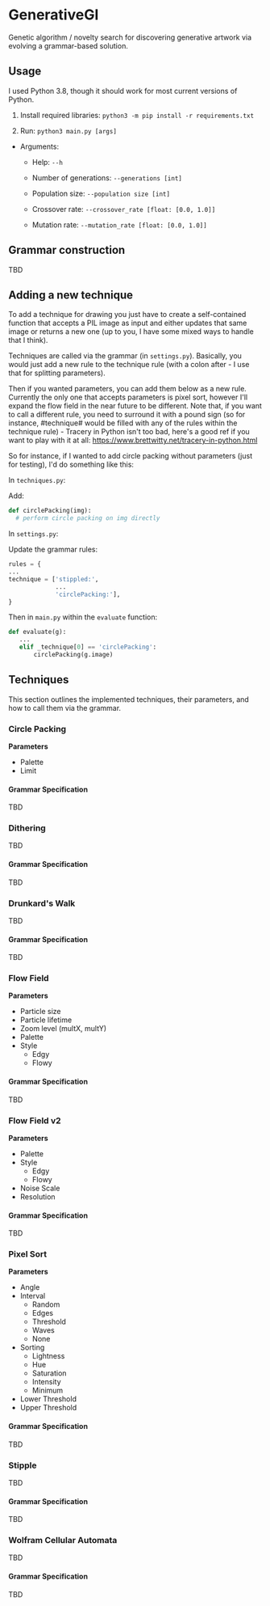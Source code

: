 # GenerativeGI

Genetic algorithm / novelty search for discovering generative artwork via evolving a grammar-based solution.

## Usage

I used Python 3.8, though it should work for most current versions of Python.

1. Install required libraries: `python3 -m pip install -r requirements.txt`

2. Run: `python3 main.py [args]`

  * Arguments:
    
     * Help: `--h`

     * Number of generations: `--generations [int]`

     * Population size: `--population size [int]`

     * Crossover rate: `--crossover_rate [float: [0.0, 1.0]]`

     * Mutation rate: `--mutation_rate [float: [0.0, 1.0]]`

## Grammar construction

TBD

## Adding a new technique

To add a technique for drawing you just have to create a self-contained function that accepts a PIL image as input and either updates that same image or returns a new one (up to you, I have some mixed ways to handle that I think).

Techniques are called via the grammar (in `settings.py`).  Basically, you would just add a new rule to the technique rule (with a colon after - I use that for splitting parameters).

Then if you wanted parameters, you can add them below as a new rule.  Currently the only one that accepts parameters is pixel sort, however I'll expand the flow field in the near future to be different.  Note that, if you want to call a different rule, you need to surround it with a pound sign (so for instance, #technique# would be filled with any of the rules within the technique rule) - Tracery in Python isn't too bad, here's a good ref if you want to play with it at all: https://www.brettwitty.net/tracery-in-python.html

So for instance, if I wanted to add circle packing without parameters (just for testing), I'd do something like this:

In `techniques.py`:

Add:

```python
def circlePacking(img):
  # perform circle packing on img directly
```

In `settings.py`:

Update the grammar rules:
```python
rules = {
...
technique = ['stippled:',
             ...
             'circlePacking:'],
}
```

Then in `main.py` within the `evaluate` function:

```python
def evaluate(g): 
   ...
   elif _technique[0] == 'circlePacking':
       circlePacking(g.image)
```

## Techniques

This section outlines the implemented techniques, their parameters, and how to call them via the grammar.

### Circle Packing

**Parameters**

* Palette
* Limit

#### Grammar Specification

TBD

### Dithering

TBD

#### Grammar Specification

TBD

### Drunkard's Walk

TBD

#### Grammar Specification

TBD

### Flow Field

**Parameters**

* Particle size
* Particle lifetime
* Zoom level (multX, multY)
* Palette
* Style
  * Edgy
  * Flowy

#### Grammar Specification

TBD

### Flow Field v2

**Parameters**

* Palette
* Style
  * Edgy
  * Flowy
* Noise Scale
* Resolution

#### Grammar Specification

TBD

### Pixel Sort

**Parameters**

* Angle
* Interval
  * Random
  * Edges
  * Threshold
  * Waves
  * None
* Sorting
  * Lightness
  * Hue
  * Saturation
  * Intensity
  * Minimum
* Lower Threshold
* Upper Threshold

#### Grammar Specification

TBD

### Stipple

TBD

#### Grammar Specification

TBD

### Wolfram Cellular Automata

TBD

#### Grammar Specification

TBD